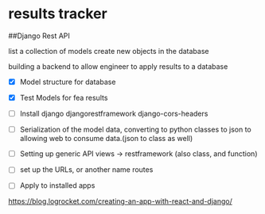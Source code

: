 
# results tracker

##Django Rest API

list a collection of models
create new objects in the database

building a backend to allow engineer to apply results to a database

- [X] Model structure for database
- [X] Test Models for fea results
- [ ] Install django djangorestframework django-cors-headers
- [ ] Serialization of the model data, converting to python classes to json to allowing web to consume data.(json to class as well)
- [ ] Setting up generic API views -> restframework (also class, and function) 
- [ ] set up the URLs, or another name routes
- [ ] Apply to installed apps


https://blog.logrocket.com/creating-an-app-with-react-and-django/
